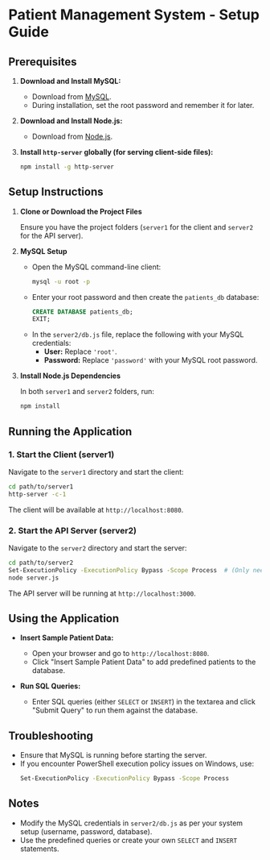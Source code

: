 
# Patient Management System - Setup Guide

## Prerequisites

1. **Download and Install MySQL:**
   - Download from [MySQL](https://dev.mysql.com/downloads/mysql/).
   - During installation, set the root password and remember it for later.

2. **Download and Install Node.js:**
   - Download from [Node.js](https://nodejs.org/).

3. **Install `http-server` globally (for serving client-side files):**
   ```bash
   npm install -g http-server
   ```

## Setup Instructions

1. **Clone or Download the Project Files**

   Ensure you have the project folders (`server1` for the client and `server2` for the API server).

2. **MySQL Setup**

   - Open the MySQL command-line client:
     ```bash
     mysql -u root -p
     ```
   - Enter your root password and then create the `patients_db` database:
     ```sql
     CREATE DATABASE patients_db;
     EXIT;
     ```
   - In the `server2/db.js` file, replace the following with your MySQL credentials:
     - **User:** Replace `'root'`.
     - **Password:** Replace `'password'` with your MySQL root password.

3. **Install Node.js Dependencies**

   In both `server1` and `server2` folders, run:
   ```bash
   npm install
   ```

## Running the Application

### 1. **Start the Client (server1)**

   Navigate to the `server1` directory and start the client:
   ```bash
   cd path/to/server1
   http-server -c-1
   ```

   The client will be available at `http://localhost:8080`.

### 2. **Start the API Server (server2)**

   Navigate to the `server2` directory and start the server:
   ```bash
   cd path/to/server2
   Set-ExecutionPolicy -ExecutionPolicy Bypass -Scope Process  # (Only needed on Windows)
   node server.js
   ```

   The API server will be running at `http://localhost:3000`.

## Using the Application

- **Insert Sample Patient Data:**
  - Open your browser and go to `http://localhost:8080`.
  - Click "Insert Sample Patient Data" to add predefined patients to the database.
  
- **Run SQL Queries:**
  - Enter SQL queries (either `SELECT` or `INSERT`) in the textarea and click "Submit Query" to run them against the database.

## Troubleshooting

- Ensure that MySQL is running before starting the server.
- If you encounter PowerShell execution policy issues on Windows, use:
  ```bash
  Set-ExecutionPolicy -ExecutionPolicy Bypass -Scope Process
  ```

## Notes

- Modify the MySQL credentials in `server2/db.js` as per your system setup (username, password, database).
- Use the predefined queries or create your own `SELECT` and `INSERT` statements.
